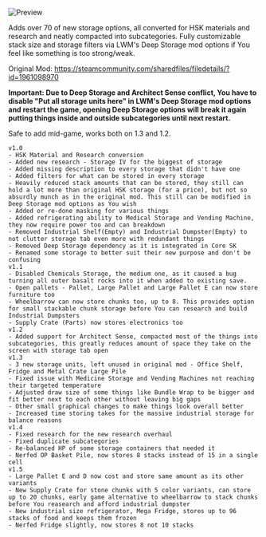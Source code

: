 
![Preview](https://user-images.githubusercontent.com/64644323/151061009-a288b03d-4d86-49d4-b06a-7e7293ca971b.png)

Adds over 70 of new storage options, all converted for HSK materials and research and neatly compacted into subcategories. Fully customizable stack size and storage filters via LWM's Deep Storage mod options if You feel like something is too strong/weak.

Original Mod: https://steamcommunity.com/sharedfiles/filedetails/?id=1961098970

**Important: Due to Deep Storage and Architect Sense conflict, You have to disable "Put all storage units here" in LWM's Deep Storage mod options and restart the game, opening Deep Storage options will break it again putting things inside and outside subcategories until next restart.**

Safe to add mid-game, works both on 1.3 and 1.2.

```
v1.0
- HSK Material and Research conversion
- Added new research - Storage IV for the biggest of storage
- Added missing description to every storage that didn't have one 
- Added filters for what can be stored in every storage
- Heavily reduced stack amounts that can be stored, they still can hold a lot more than original HSK storage (for a price), but not so absurdly munch as in the original mod. This still can be modified in Deep Storage mod options as You wish
- Added or re-done masking for various things
- Added refrigerating ability to Medical Storage and Vending Machine, they now require power too and can breakdown
- Removed Industrial Shelf(Empty) and Industrial Dumpster(Empty) to not clutter storage tab even more with redundant things
- Removed Deep Storage dependency as it is integrated in Core SK
- Renamed some storage to better suit their new purpose and don't be confusing
v1.1
- Disabled Chemicals Storage, the medium one, as it caused a bug turning all outer basalt rocks into it when added to existing save.
- Open pallets - Pallet, Large Pallet and Large Pallet E can now store furniture too
- Wheelbarrow can now store chunks too, up to 8. This provides option for small stackable chunk storage before You can research and build Industrial Dumpsters
- Supply Crate (Parts) now stores electronics too
v1.2
- Added support for Architect Sense, compacted most of the things into subcategories, this greatly reduces amount of space they take on the screen with storage tab open
v1.3
- 3 new storage units, left unused in original mod - Office Shelf, Fridge and Metal Crate Large Pile
- Fixed issue with Medicine Storage and Vending Machines not reaching their targeted temperature
- Adjusted draw size of some things like Bundle Wrap to be bigger and fit better next to each other without leaving big gaps
- Other small graphical changes to make things look overall better
- Increased time storing takes for the massive industrial storage for balance reasons
v1.4
- Fixed research for the new research overhaul
- Fixed duplicate subcategories
- Re-balanced HP of some storage containers that needed it
- Nerfed OP Basket Pile, now stores 8 stacks instead of 15 in a single cell
v1.5
- Large Pallet E and D now cost and store same amount as its other variants
- New Supply Crate for stone chunks with 5 color variants, can store up to 20 chunks, early game alternative to wheelbarrow to stack chunks before You reasearch and afford industrial dumpster
- New industrial size refrigerator, Mega Fridge, stores up to 96 stacks of food and keeps them frozen
- Nerfed Fridge slightly, now stores 8 not 10 stacks
```

